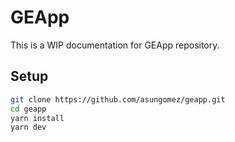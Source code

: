 # GEApp

This is a WIP documentation for GEApp repository.

## Setup

```bash
git clone https://github.com/asungomez/geapp.git
cd geapp
yarn install
yarn dev
```
